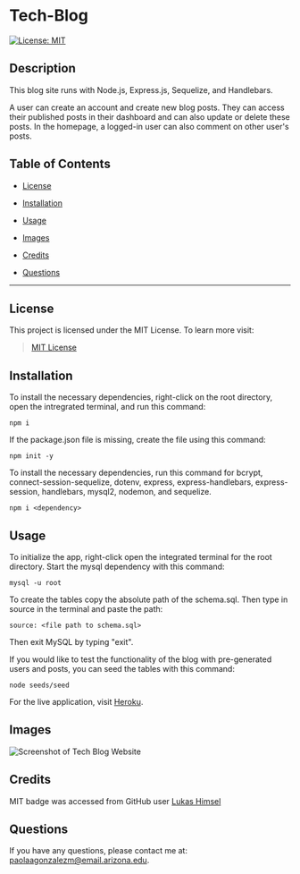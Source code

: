 # Tech-Blog

[![License: MIT](https://img.shields.io/badge/License-MIT-yellow.svg)](https://opensource.org/licenses/MIT)

## Description

This blog site runs with Node.js, Express.js, Sequelize, and Handlebars.

A user can create an account and create new blog posts. They can access their published posts in their dashboard and can also update or delete these posts. In the homepage, a logged-in user can also comment on other user's posts.

## Table of Contents

* [License](#license)

* [Installation](#installation)

* [Usage](#usage)

* [Images](#images)

* [Credits](#credits)

* [Questions](#questions)

---

## License

This project is licensed under the MIT License. To learn more visit:   
> [MIT License](https://github.com/git/git-scm.com/blob/main/MIT-LICENSE.txt)

## Installation

To install the necessary dependencies, right-click on the root directory, open the intregrated terminal, and run this command:

```
npm i
```

If the package.json file is missing, create the file using this command:

```
npm init -y
```
To install the necessary dependencies, run this command for bcrypt, connect-session-sequelize, dotenv, express, express-handlebars, express-session, handlebars, mysql2, nodemon, and sequelize.

```
npm i <dependency>
```

## Usage

To initialize the app, right-click open the integrated terminal for the root directory. Start the mysql dependency with this command:

```
mysql -u root
```

To create the tables copy the absolute path of the schema.sql. Then type in source in the terminal and paste the path:

```
source: <file path to schema.sql>
```
Then exit MySQL by typing "exit".

If you would like to test the functionality of the blog with pre-generated users and posts, you can seed the tables with this command:

```
node seeds/seed
```

For the live application, visit [Heroku]().

## Images

![Screenshot of Tech Blog Website]()

## Credits

MIT badge was accessed from GitHub user [Lukas Himsel](https://gist.github.com/lukas-h/2a5d00690736b4c3a7ba)

## Questions

If you have any questions, please contact me at: paolaagonzalezm@email.arizona.edu.




